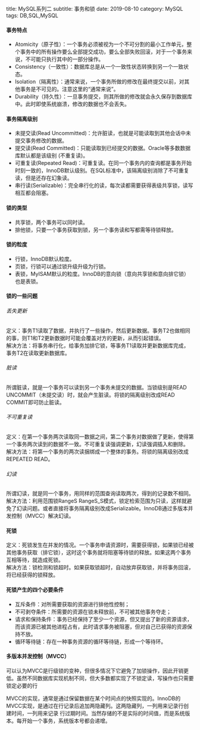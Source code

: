 title: MySQL系列二
subtitle: 事务和锁
date: 2019-08-10
category: MySQL
tags: DB,SQL,MySQL


#### 事务特点
- Atomicity（原子性）：一个事务必须被视为一个不可分割的最小工作单元，整个事务中的所有操作要么全部提交成功，要么全部失败回滚，对于一个事务来说，不可能只执行其中的一部分操作。
- Consistency（一致性）：数据库总是从一个一致性状态转换到另一个一致状态。
- Isolation（隔离性）：通常来说，一个事务所做的修改在最终提交以前，对其他事务是不可见的。注意这里的“通常来说”。
- Durability（持久性）：一旦事务提交，则其所做的修改就会永久保存到数据库中。此时即使系统崩溃，修改的数据也不会丢失。

#### 事务隔离级别
- 未提交读(Read Uncommitted)：允许脏读，也就是可能读取到其他会话中未提交事务修改的数据。
- 提交读(Read Committed)：只能读取到已经提交的数据。Oracle等多数数据库默认都是该级别 (不重复读)。
- 可重复读(Repeated Read)：可重复读。在同一个事务内的查询都是事务开始时刻一致的，InnoDB默认级别。在SQL标准中，该隔离级别消除了不可重复读，但是还存在幻象读。
- 串行读(Serializable)：完全串行化的读，每次读都需要获得表级共享锁，读写相互都会阻塞。


#### 锁的类型
- 共享锁，两个事务可以同时读。
- 排他锁，只要一个事务获取到锁，另一个事务读和写都需等待锁释放。

#### 锁的粒度
- 行锁，InnoDB默认粒度。
- 页锁，行锁可以通过锁升级升级为行锁。
- 表锁，MyISAM默认的粒度。InnoDB的意向锁（意向共享锁和意向排它锁）也是表锁。

#### 锁的一些问题
###### *丢失更新*
定义：事务T1读取了数据，并执行了一些操作，然后更新数据。事务T2也做相同的事，则T1和T2更新数据时可能会覆盖对方的更新，从而引起错误。  
解决方法：将事务串行化，给事务加排它锁，等事务T1读取并更新数据库完成，事务T2在读取更新数据库。
###### *脏读*
所谓脏读，就是一个事务可以读到另一个事务未提交的数据。当锁级别是READ UNCOMMIT（未提交读）时，就会产生脏读。将锁的隔离级别改成READ COMMIT即可防止脏读。
###### *不可重复读*
定义：在第一个事务两次读取同一数据之间，第二个事务对数据做了更新，使得第一个事务两次读到的数据不一致。不可重复读强调更新，幻读强调插入和删除。   
解决方法：将第一个事务的两次读捆绑成一个整体的事务。将锁的隔离级别改成REPEATED READ。
###### *幻读*
所谓幻读，就是同一个事务，用同样的范围查询读取两次，得到的记录数不相同。  
解决方法：利用范围锁RangeS RangeS_S模式，锁定检索范围为只读，这样就避免了幻读问题。或者直接将事务隔离级别改成Serializable。InnoDB通过多版本并发控制（MVCC）解决幻读。

#### 死锁
定义：死锁发生在并发的情况。一个事务申请资源时，需要获得锁，如果锁已经被其他事务获取（排它锁），这时这个事务就将阻塞等待锁的释放。如果这两个事务互相等待，就造成死锁。    
解决方法：锁检测和锁超时。如果获取锁超时，自动放弃获取锁，并将事务回滚，将已经获得的锁释放。

#### 死锁产生的四个必要条件
- 互斥条件：对所需要获取的资源进行排他性控制；
- 不可剥夺条件：所需要的资源在锁未释放前，不可被其他事务夺走；
- 请求和保持条件：事务已经保持了至少一个资源，但又提出了新的资源请求，而该资源已被其他进程占有，此时请求事务被阻塞，但对自己已获得的资源保持不放。
- 循环等待链：存在一种事务资源的循环等待链，形成一个等待环。

#### 多版本并发控制（MVCC）
可以认为MVCC是行级锁的变种，但很多情况下它避免了加锁操作，因此开销更低。虽然不同数据库实现机制不同，但大多数都实现了不锁定读，写操作也只需要锁定必要的行    

MVCC的实现，通常是通过保留数据在某个时间点的快照实现的。InnoDB的MVCC实现，是通过在行记录后追加两隐藏列。这两隐藏列，一列用来记录行创建时间，一列用来记录
行过期时间。当然存储的不是实际的时间值，而是系统版本。每开始一个事务，系统版本号都会递增。
